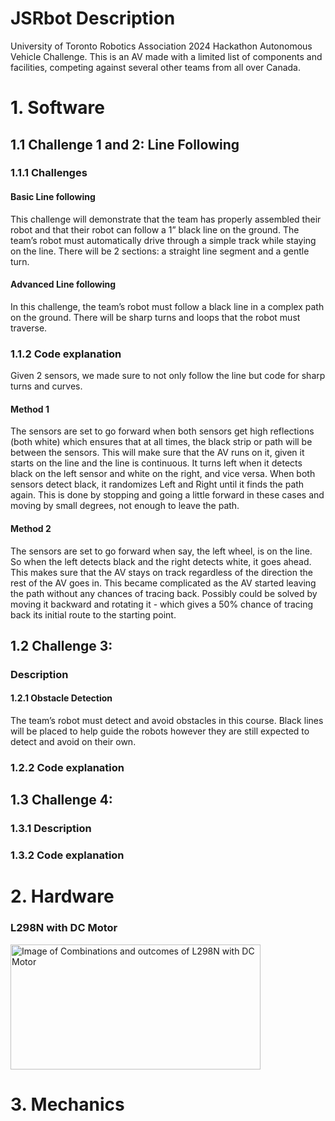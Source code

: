 # JSRbot Description
University of Toronto Robotics Association 2024 Hackathon Autonomous Vehicle Challenge. This is an AV made with a limited list of components and facilities, competing against several other teams from all over Canada.

# 1. Software
## 1.1 Challenge 1 and 2: Line Following
### 1.1.1 Challenges
#### Basic Line following
This challenge will demonstrate that the team has properly assembled their robot and that their robot can follow a 1” black line on the ground. The team’s robot must automatically drive through a simple track while staying on the line. There will be 2 sections: a straight line segment and a gentle turn.
#### Advanced Line following
In this challenge, the team’s robot must follow a black line in a complex path on the ground. There will be sharp turns and loops that the robot must traverse.

### 1.1.2 Code explanation
Given 2 sensors, we made sure to not only follow the line but code for sharp turns and curves. 
#### Method 1
The sensors are set to go forward when both sensors get high reflections (both white) which ensures that at all times, the black strip or path will be between the sensors. This will make sure that the AV runs on it, given it starts on the line and the line is continuous. It turns left when it detects black on the left sensor and white on the right, and vice versa. When both sensors detect black, it randomizes Left and Right until it finds the path again. This is done by stopping and going a little forward in these cases and moving by small degrees, not enough to leave the path. 
#### Method 2
The sensors are set to go forward when say, the left wheel, is on the line. So when the left detects black and the right detects white, it goes ahead. This makes sure that the AV stays on track regardless of the direction the rest of the AV goes in. This became complicated as the AV started leaving the path without any chances of tracing back. Possibly could be solved by moving it backward and rotating it - which gives a 50% chance of tracing back its initial route to the starting point.
## 1.2 Challenge 3: 
### Description
#### 1.2.1 Obstacle Detection
The team’s robot must detect and avoid obstacles in this course. Black lines will be placed to help guide the robots however they are still expected to detect and avoid on their own.
### 1.2.2 Code explanation

## 1.3 Challenge 4:
### 1.3.1 Description
### 1.3.2 Code explanation

# 2. Hardware

### L298N with DC Motor
<img src="https://github.com/kalashb/JSRbot/assets/66458799/32b997a0-1271-45c7-b0e1-aa0ca6f68250" alt="Image of Combinations and outcomes of L298N with DC Motor" title="Figure: Combinations and outcomes of L298N with DC Motor" width="400" height="200">

# 3. Mechanics
